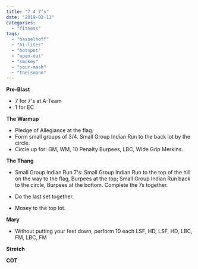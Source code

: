 ```yaml
---
title: "7 4 7’s"
date: "2019-02-11"
categories: 
  - "fitness"
tags: 
  - "hasselhoff"
  - "hi-liter"
  - "hotspot"
  - "open-out"
  - "smokey"
  - "sour-mash"
  - "theismann"
---
```


**Pre-Blast**

- 7 for 7's at A-Team
- 1 for EC

**The Warmup**

- Pledge of Allegiance at the flag.
- Form small groups of 3/4. Small Group Indian Run to the back lot by the circle.
- Circle up for: GM, WM, 10 Penalty Burpees, LBC, Wide Grip Merkins.

****T**he T**hang****

- Small Group Indian Run 7's: Small Group Indian Run to the top of the hill on the way to the flag, Burpees at the top; Small Group Indian Run back to the circle, Burpees at the bottom. Complete the 7s together.

- Do the last set together.
- Mosey to the top lot.

**Mary**

- Without putting your feet down, perform 10 each LSF, HD, LSF, HD, LBC, FM, LBC, FM

**Stretch**

**COT**

